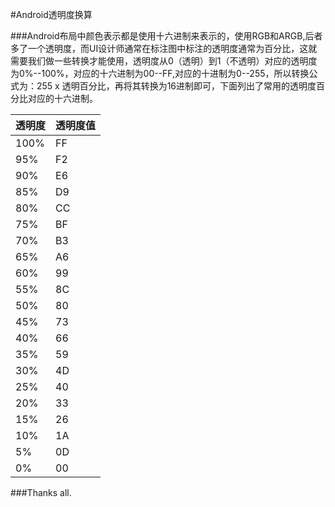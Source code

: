#Android透明度换算

###Android布局中颜色表示都是使用十六进制来表示的，使用RGB和ARGB,后者多了一个透明度，而UI设计师通常在标注图中标注的透明度通常为百分比，这就需要我们做一些转换才能使用，透明度从0（透明）到1（不透明）对应的透明度为0%--100%，对应的十六进制为00--FF,对应的十进制为0--255，所以转换公式为：255 x 透明百分比，再将其转换为16进制即可，下面列出了常用的透明度百分比对应的十六进制。

|透明度|透明度值|       
| ------ | ------ |   
|100%|FF|  
|95%|F2|  
|90%|E6|  
|85%|D9|  
|80%|CC|  
|75%|BF|  
|70%|B3|  
|65%|A6|  
|60%|99|  
|55%|8C|  
|50%|80|   
|45%|73|  
|40%|66|  
|35%|59|  
|30%|4D|  
|25%|40|  
|20%|33|  
|15%|26|  
|10%|1A|  
|5%|0D|  
|0%|00|  


###Thanks all.
	
   